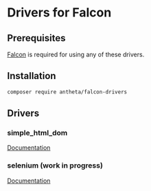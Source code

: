 # Drivers for Falcon

## Prerequisites

[Falcon](https://github.com/Antheta/falcon-php) is required for using any of these drivers.


## Installation
```bash
composer require antheta/falcon-drivers
```

## Drivers

### simple_html_dom

[Documentation](https://falcon-scraper.readme.io/reference/simple-html-dom)


### selenium (work in progress)

[Documentation](https://falcon-scraper.readme.io/reference/selenium)